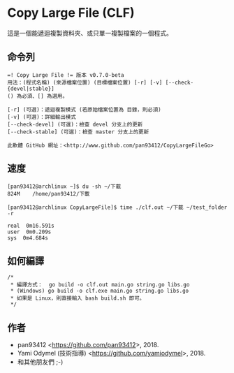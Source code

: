 # Copy Large File (CLF)
這是一個能遞迴複製資料夾、或只單一複製檔案的一個程式。

## 命令列
```
=! Copy Large File != 版本 v0.7.0-beta
用法：(程式名稱) (來源檔案位置) (目標檔案位置) [-r] [-v] [--check-{devel|stable}]
() 為必須、[] 為選用。

[-r] (可選)：遞迴複製模式 (若原始檔案位置為 目錄，則必須)
[-v] (可選)：詳細輸出模式
[--check-devel] (可選)：檢查 devel 分支上的更新
[--check-stable] (可選)：檢查 master 分支上的更新

此軟體 GitHub 網址：<http://www.github.com/pan93412/CopyLargeFileGo>
```

## 速度
```
[pan93412@archlinux ~]$ du -sh ~/下載
824M	/home/pan93412/下載

[pan93412@archlinux CopyLargeFile]$ time ./clf.out ~/下載 ~/test_folder -r

real  0m16.591s
user  0m0.209s
sys  0m4.684s
```

## 如何編譯
```
/*
 * 編譯方式：  go build -o clf.out main.go string.go libs.go
 * (Windows) go build -o clf.exe main.go string.go libs.go
 * 如果是 Linux，則直接輸入 bash build.sh 即可。
 */
```

## 作者
- pan93412 \<<https://github.com/pan93412>\>, 2018.
- Yami Odymel (技術指導) \<<https://github.com/yamiodymel>\>, 2018.
- 和其他朋友們 ;-)
